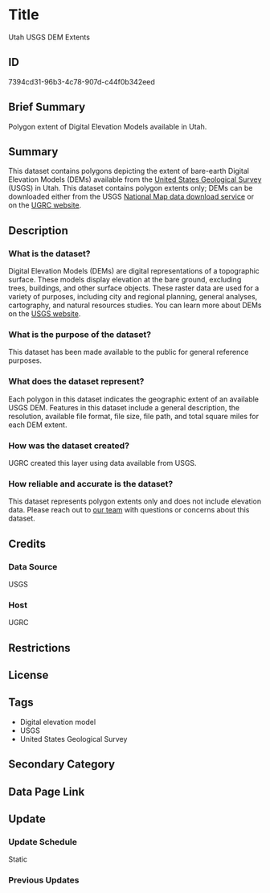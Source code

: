 # Title

Utah USGS DEM Extents

## ID

7394cd31-96b3-4c78-907d-c44f0b342eed

## Brief Summary

Polygon extent of Digital Elevation Models available in Utah.

## Summary

This dataset contains polygons depicting the extent of bare-earth Digital Elevation Models (DEMs) available from the [United States Geological Survey](https://www.usgs.gov/) (USGS) in Utah. This dataset contains polygon extents only; DEMs can be downloaded either from the USGS [National Map data download service](https://apps.nationalmap.gov/downloader/#/) or on the [UGRC website](https://gis.utah.gov/products/sgid/elevation/auto-correlated-dem/).

## Description

### What is the dataset?

Digital Elevation Models (DEMs) are digital representations of a topographic surface. These models display elevation at the bare ground, excluding trees, buildings, and other surface objects. These raster data are used for a variety of purposes, including city and regional planning, general analyses, cartography, and natural resources studies. You can learn more about DEMs on the [USGS website](https://www.usgs.gov/faqs/what-a-digital-elevation-model-dem#:~:text=A%20Digital%20Elevation%20Model%20(DEM)%20is%20a%20representation%20of%20the,derived%20primarily%20from%20topographic%20maps.).

### What is the purpose of the dataset?

This dataset has been made available to the public for general reference purposes.

### What does the dataset represent?

Each polygon in this dataset indicates the geographic extent of an available USGS DEM. Features in this dataset include a general description, the resolution, available file format, file size, file path, and total square miles for each DEM extent.

### How was the dataset created?

UGRC created this layer using data available from USGS.

### How reliable and accurate is the dataset?

This dataset represents polygon extents only and does not include elevation data. Please reach out to [our team](https://gis.utah.gov/contact/) with questions or concerns about this dataset.

## Credits

### Data Source

USGS

### Host

UGRC

## Restrictions

## License

## Tags

- Digital elevation model
- USGS
- United States Geological Survey

## Secondary Category

## Data Page Link

## Update

### Update Schedule

Static

### Previous Updates
